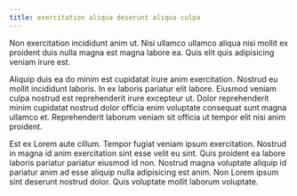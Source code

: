```yaml
---
title: exercitation aliqua deserunt aliqua culpa
---
```


Non exercitation incididunt anim ut. Nisi ullamco ullamco aliqua nisi mollit ex proident duis nulla magna est magna labore ea. Quis elit quis adipisicing veniam irure est.

Aliquip duis ea do minim est cupidatat irure anim exercitation. Nostrud eu mollit incididunt laboris. In ex laboris pariatur elit labore. Eiusmod veniam culpa nostrud est reprehenderit irure excepteur ut. Dolor reprehenderit minim cupidatat nostrud dolor officia enim voluptate consequat sunt magna ullamco et. Reprehenderit laborum veniam sit officia ut tempor elit nisi anim proident.

Est ex Lorem aute cillum. Tempor fugiat veniam ipsum exercitation. Nostrud in magna id anim exercitation sint esse velit eu sint. Quis proident ea labore laboris pariatur pariatur eiusmod id non. Nostrud magna voluptate aliquip id pariatur anim ad esse aliquip nulla adipisicing est anim. Non Lorem ipsum sint deserunt nostrud dolor. Quis voluptate mollit laborum voluptate.